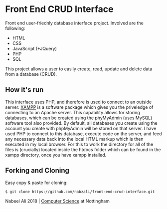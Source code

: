 # Front End CRUD Interface

Front end user-friednly database interface project. Involved are the following:
- HTML
- CSS
- JavaScript (+JQuery)
- PHP
- SQL

This project allows a user to easily create, read, update and delete data from a database (CRUD).

How it's run
--
This interface uses PHP, and therefore is used to connect to an outside server. [XAMPP](https://www.apachefriends.org/index.html) is a software package which gives you the priveledge of connecting to an Apache server. This capability allows for storing databases, which can be created using the phyMyAdmin (uses MySQL) software tool also provided. By default, all databases you create using the account you create with phpMyAdmin will be stored on that server. I have used PHP to connect to this database, execute code on the server, and feed any necessary data back into the local HTML markup which is then executed in my local browser. For this to work the directory for all of the files is (crucially) located inside the htdocs folder which can be found in the xampp directory, once you have xampp installed.

Forking and Cloning
--
Easy copy & paste for cloning:
```bash
$ git clone https://github.com/nabzali/front-end-crud-interface.git
```
Nabeel Ali 2018 | [Computer Science](https://www.nottingham.ac.uk/computerscience/) at Nottingham
